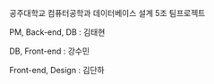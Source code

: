 공주대학교 컴퓨터공학과 데이터베이스 설계 5조 팀프로젝트

PM, Back-end, DB : 김태현

DB, Front-end : 강수민

Front-end, Design : 김단하
